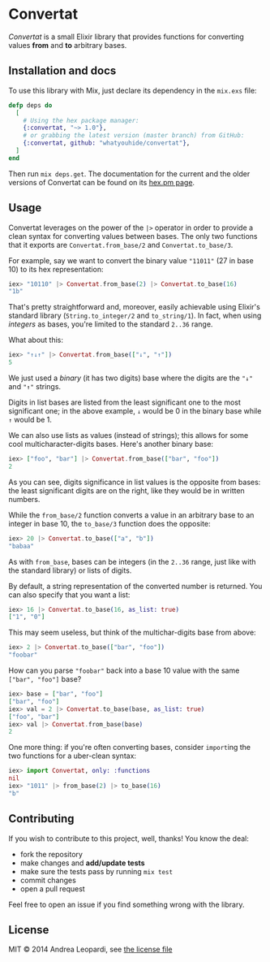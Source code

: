 # Convertat

*Convertat* is a small Elixir library that provides functions for converting
values **from** and **to** arbitrary bases.


## Installation and docs

To use this library with Mix, just declare its dependency in the `mix.exs` file:

``` elixir
defp deps do
  [
    # Using the hex package manager:
    {:convertat, "~> 1.0"},
    # or grabbing the latest version (master branch) from GitHub:
    {:convertat, github: "whatyouhide/convertat"},
  ]
end
```

Then run `mix deps.get`. The documentation for the current and the older
versions of Convertat can be found on its [hex.pm
page](https://hex.pm/packages/convertat).


## Usage

Convertat leverages on the power of the `|>` operator in order to provide a
clean syntax for converting values between bases. The only two functions that it
exports are `Convertat.from_base/2` and `Convertat.to_base/3`.

For example, say we want to convert the binary value `"11011"` (27 in base 10)
to its hex representation:

``` elixir
iex> "10110" |> Convertat.from_base(2) |> Convertat.to_base(16)
"1b"
```

That's pretty straightforward and, moreover, easily achievable using Elixir's
standard library (`String.to_integer/2` and `to_string/1`). In fact, when using
*integers* as bases, you're limited to the standard `2..36` range.

What about this:

``` elixir
iex> "↑↓↑" |> Convertat.from_base(["↓", "↑"])
5
```

We just used a *binary* (it has two digits) base where the digits are the `"↓"`
and `"↑"` strings.

Digits in list bases are listed from the least significant one to the most
significant one; in the above example, `↓` would be 0 in the binary base while
`↑` would be 1.

We can also use lists as values (instead of strings); this allows for some cool
multicharacter-digits bases. Here's another binary base:

``` elixir
iex> ["foo", "bar"] |> Convertat.from_base(["bar", "foo"])
2
```

As you can see, digits significance in list values is the opposite from bases:
the least significant digits are on the right, like they would be in written
numbers.

While the `from_base/2` function converts a value in an arbitrary base to an
integer in base 10, the `to_base/3` function does the opposite:

``` elixir
iex> 20 |> Convertat.to_base(["a", "b"])
"babaa"
```

As with `from_base`, bases can be integers (in the `2..36` range, just like with
the standard library) or lists of digits.

By default, a string representation of the converted number is returned. You
can also specify that you want a list:

``` elixir
iex> 16 |> Convertat.to_base(16, as_list: true)
["1", "0"]
```

This may seem useless, but think of the multichar-digits base from above:

``` elixir
iex> 2 |> Convertat.to_base(["bar", "foo"])
"foobar"
```

How can you parse `"foobar"` back into a base 10 value with the same `["bar",
"foo"]` base?

``` elixir
iex> base = ["bar", "foo"]
["bar", "foo"]
iex> val = 2 |> Convertat.to_base(base, as_list: true)
["foo", "bar"]
iex> val |> Convertat.from_base(base)
2
```

One more thing: if you're often converting bases, consider `import`ing the two
functions for a uber-clean syntax:

``` elixir
iex> import Convertat, only: :functions
nil
iex> "1011" |> from_base(2) |> to_base(16)
"b"
```


## Contributing

If you wish to contribute to this project, well, thanks! You know the deal:

* fork the repository
* make changes and **add/update tests**
* make sure the tests pass by running `mix test`
* commit changes
* open a pull request

Feel free to open an issue if you find something wrong with the library.


## License

MIT &copy; 2014 Andrea Leopardi, see [the license file](LICENSE.txt)
